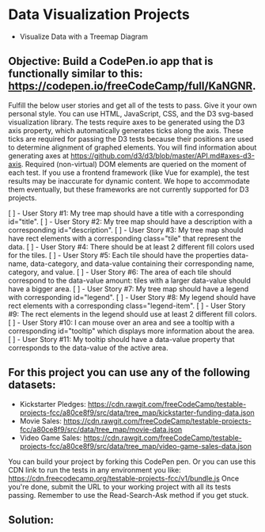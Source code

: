 # Data Visualization Projects 
- Visualize Data with a Treemap Diagram

## Objective: Build a CodePen.io app that is functionally similar to this: https://codepen.io/freeCodeCamp/full/KaNGNR.

Fulfill the below user stories and get all of the tests to pass. Give it your own personal style.
You can use HTML, JavaScript, CSS, and the D3 svg-based visualization library. The tests require axes to be generated using the D3 axis property, which automatically generates ticks along the axis. These ticks are required for passing the D3 tests because their positions are used to determine alignment of graphed elements. You will find information about generating axes at https://github.com/d3/d3/blob/master/API.md#axes-d3-axis. Required (non-virtual) DOM elements are queried on the moment of each test. If you use a frontend framework (like Vue for example), the test results may be inaccurate for dynamic content. We hope to accommodate them eventually, but these frameworks are not currently supported for D3 projects.

  [ ] - User Story #1: My tree map should have a title with a corresponding id="title".
  [ ] - User Story #2: My tree map should have a description with a corresponding id="description".
  [ ] - User Story #3: My tree map should have rect elements with a corresponding class="tile" that represent the data.
  [ ] - User Story #4: There should be at least 2 different fill colors used for the tiles.
  [ ] - User Story #5: Each tile should have the properties data-name, data-category, and data-value containing their corresponding name, category, and value.
  [ ] - User Story #6: The area of each tile should correspond to the data-value amount: tiles with a larger data-value should have a bigger area.
  [ ] - User Story #7: My tree map should have a legend with corresponding id="legend".
  [ ] - User Story #8: My legend should have rect elements with a corresponding class="legend-item".
  [ ] - User Story #9: The rect elements in the legend should use at least 2 different fill colors.
  [ ] - User Story #10: I can mouse over an area and see a tooltip with a corresponding id="tooltip" which displays more information about the area.
  [ ] - User Story #11: My tooltip should have a data-value property that corresponds to the data-value of the active area.
 
 ## For this project you can use any of the following datasets:
 * Kickstarter Pledges: https://cdn.rawgit.com/freeCodeCamp/testable-projects-fcc/a80ce8f9/src/data/tree_map/kickstarter-funding-data.json
 * Movie Sales: https://cdn.rawgit.com/freeCodeCamp/testable-projects-fcc/a80ce8f9/src/data/tree_map/movie-data.json
 * Video Game Sales: https://cdn.rawgit.com/freeCodeCamp/testable-projects-fcc/a80ce8f9/src/data/tree_map/video-game-sales-data.json
 
You can build your project by forking this CodePen pen. Or you can use this CDN link to run the tests in any environment you like: https://cdn.freecodecamp.org/testable-projects-fcc/v1/bundle.js
Once you're done, submit the URL to your working project with all its tests passing.
Remember to use the Read-Search-Ask method if you get stuck.

## Solution:
